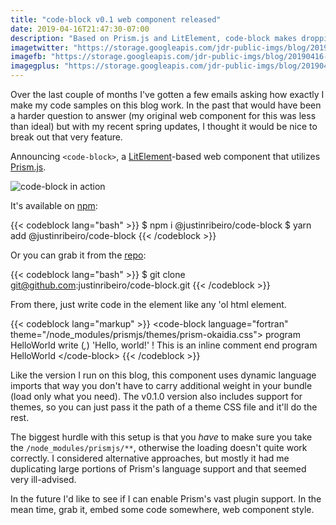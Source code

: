 ```yaml
---
title: "code-block v0.1 web component released"
date: 2019-04-16T21:47:30-07:00
description: "Based on Prism.js and LitElement, code-block makes dropping code in simple."
imagetwitter: "https://storage.googleapis.com/jdr-public-imgs/blog/20190416-code-block-custom.jpg"
imagefb: "https://storage.googleapis.com/jdr-public-imgs/blog/20190416-code-block-custom.jpg"
imagegplus: "https://storage.googleapis.com/jdr-public-imgs/blog/20190416-code-block-custom.jpg"
---
```


Over the last couple of months I've gotten a few emails asking how exactly I make my code samples on this blog work. In the past that would have been a harder question to answer (my original web component for this was less than ideal) but with my recent spring updates, I thought it would be nice to break out that very feature.

Announcing `<code-block>`, a [LitElement](https://lit-element.polymer-project.org/)-based web component that utilizes [Prism.js](https://prismjs.com/).

<img src="https://storage.googleapis.com/jdr-public-imgs/blog/20190416-code-block-custom.jpg" alt="code-block in action">

It's available on [npm](https://www.npmjs.com/package/@justinribeiro/code-block):

{{< codeblock lang="bash" >}}
$ npm i @justinribeiro/code-block
$ yarn add @justinribeiro/code-block
{{< /codeblock >}}

Or you can grab it from the [repo](https://github.com/justinribeiro/code-block):

{{< codeblock lang="bash" >}}
$ git clone git@github.com:justinribeiro/code-block.git
{{< /codeblock >}}

From there, just write code in the element like any 'ol html element.

{{< codeblock lang="markup" >}}
&lt;code-block language=&quot;fortran&quot; theme=&quot;/node_modules/prismjs/themes/prism-okaidia.css&quot;&gt;
program HelloWorld
  write (*,*) 'Hello, world!'   ! This is an inline comment
end program HelloWorld
&lt;/code-block&gt;
{{< /codeblock >}}

Like the version I run on this blog, this component uses dynamic language imports that way you don't have to carry additional weight in your bundle (load only what you need). The v0.1.0 version also includes support for themes, so you can just pass it the path of a theme CSS file and it'll do the rest.

The biggest hurdle with this setup is that you _have_ to make sure you take the `/node_modules/prismjs/**`, otherwise the loading doesn't quite work correctly. I considered alternative approaches, but mostly it had me duplicating large portions of Prism's language support and that seemed very ill-advised.

In the future I'd like to see if I can enable Prism's vast plugin support. In the mean time, grab it, embed some code somewhere, web component style.